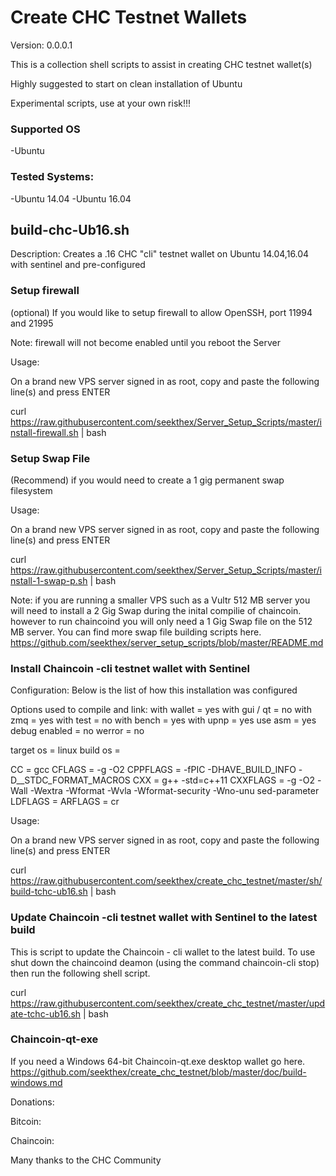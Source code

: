 
Create CHC Testnet Wallets
=============

Version: 0.0.0.1

This is a collection shell scripts to assist in creating CHC testnet wallet(s)

Highly suggested to start on clean installation of Ubuntu

Experimental scripts, use at your own risk!!!


### Supported OS
-Ubuntu


### Tested Systems:
-Ubuntu 14.04
-Ubuntu 16.04


build-chc-Ub16.sh  
--------------

Description: Creates a .16 CHC "cli" testnet wallet on Ubuntu 14.04,16.04 with sentinel and pre-configured



### Setup firewall

  (optional) If you would  like to setup firewall to allow OpenSSH, port 11994 and 21995

  Note: firewall will not become enabled until you reboot the Server
  
  Usage:
  
  On a brand new VPS server signed in as root, copy and paste the following line(s) and press ENTER 
  
  curl https://raw.githubusercontent.com/seekthex/Server_Setup_Scripts/master/install-firewall.sh | bash



### Setup Swap File

   (Recommend) if you would need to create a 1 gig permanent swap filesystem

   Usage:
    
   On a brand new VPS server signed in as root, copy and paste the following line(s) and press ENTER 
    
   curl https://raw.githubusercontent.com/seekthex/Server_Setup_Scripts/master/install-1-swap-p.sh | bash
    
   Note: if you are running a smaller VPS such as a Vultr 512 MB server you will need to install a 2 Gig Swap
        during the inital compilie of chaincoin. however to run chaincoind you will only need a 1 Gig Swap file
        on the 512 MB server.
        You can find more swap file building scripts here.
        https://github.com/seekthex/server_setup_scripts/blob/master/README.md



### Install Chaincoin -cli testnet wallet with Sentinel

Configuration: Below is the list of how this installation was configured 
  
Options used to compile and link:
  with wallet   = yes
  with gui / qt = no
  with zmq      = yes
  with test     = no
  with bench    = yes
  with upnp     = yes
  use asm       = yes
  debug enabled = no
  werror        = no

  target os     = linux
  build os      =

  CC            = gcc
  CFLAGS        = -g -O2
  CPPFLAGS      = -fPIC -DHAVE_BUILD_INFO -D__STDC_FORMAT_MACROS
  CXX           = g++ -std=c++11
  CXXFLAGS      = -g -O2 -Wall -Wextra -Wformat -Wvla -Wformat-security -Wno-unu sed-parameter
  LDFLAGS       =
  ARFLAGS       = cr
  
  Usage:
  
  On a brand new VPS server signed in as root, copy and paste the following line(s) and press ENTER  

  curl https://raw.githubusercontent.com/seekthex/create_chc_testnet/master/sh/build-tchc-ub16.sh | bash



 ### Update Chaincoin -cli testnet wallet with Sentinel to the latest build

  This is script to update the Chaincoin - cli wallet to the latest build. To use shut down the chaincoind deamon (using the command  chaincoin-cli stop) then run the following shell script.

  curl https://raw.githubusercontent.com/seekthex/create_chc_testnet/master/update-tchc-ub16.sh | bash

### Chaincoin-qt-exe

  If you need a Windows 64-bit Chaincoin-qt.exe desktop wallet go here.
  https://github.com/seekthex/create_chc_testnet/blob/master/doc/build-windows.md   

Donations:

Bitcoin:

Chaincoin:

Many thanks to the CHC Community

